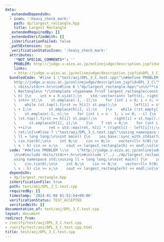 ```yaml
---
data:
  _extendedDependsOn:
  - icon: ':heavy_check_mark:'
    path: dp/largest_rectangle.hpp
    title: Largest Rectangle
  _extendedRequiredBy: []
  _extendedVerifiedWith: []
  _isVerificationFailed: false
  _pathExtension: cpp
  _verificationStatusIcon: ':heavy_check_mark:'
  attributes:
    '*NOT_SPECIAL_COMMENTS*': ''
    PROBLEM: http://judge.u-aizu.ac.jp/onlinejudge/description.jsp?id=DPL_3_C
    links:
    - http://judge.u-aizu.ac.jp/onlinejudge/description.jsp?id=DPL_3_C
  bundledCode: "#line 1 \"test/aoj/DPL_3_C.test.cpp\"\n#define PROBLEM \\\n    \"\
    http://judge.u-aizu.ac.jp/onlinejudge/description.jsp?id=DPL_3_C\"\n\n#include\
    \ <bits/stdc++.h>\n\n#line 6 \"dp/largest_rectangle.hpp\"\n\n/**\n * @brief Largest\
    \ Rectangle\n */\ntemplate <typename T>\nT largest_rectangle(const std::vector<T>&\
    \ h) {\n    int n = h.size();\n    std::vector<int> left(n), right(n);\n    std::stack<std::pair<T,\
    \ int>> st;\n    st.emplace(-1, -1);\n    for (int i = 0; i < n; ++i) {\n    \
    \    while (st.top().first >= h[i]) st.pop();\n        left[i] = st.top().second\
    \ + 1;\n        st.emplace(h[i], i);\n    }\n    while (!st.empty()) st.pop();\n\
    \    st.emplace(-1, n);\n    for (int i = n - 1; i >= 0; --i) {\n        while\
    \ (st.top().first >= h[i]) st.pop();\n        right[i] = st.top().second;\n  \
    \      st.emplace(h[i], i);\n    }\n    T ret = 0;\n    for (int i = 0; i < n;\
    \ ++i)\n        ret = std::max(ret, h[i] * (right[i] - left[i]));\n    return\
    \ ret;\n}\n#line 7 \"test/aoj/DPL_3_C.test.cpp\"\nusing namespace std;\nusing\
    \ ll = long long;\n\nint main() {\n    ios_base::sync_with_stdio(false);\n   \
    \ cin.tie(0);\n\n    int N;\n    cin >> N;\n    vector<ll> h(N);\n    for (auto&\
    \ x : h) cin >> x;\n    cout << largest_rectangle(h) << endl;\n}\n"
  code: "#define PROBLEM \\\n    \"http://judge.u-aizu.ac.jp/onlinejudge/description.jsp?id=DPL_3_C\"\
    \n\n#include <bits/stdc++.h>\n\n#include \"../../dp/largest_rectangle.hpp\"\n\
    using namespace std;\nusing ll = long long;\n\nint main() {\n    ios_base::sync_with_stdio(false);\n\
    \    cin.tie(0);\n\n    int N;\n    cin >> N;\n    vector<ll> h(N);\n    for (auto&\
    \ x : h) cin >> x;\n    cout << largest_rectangle(h) << endl;\n}\n"
  dependsOn:
  - dp/largest_rectangle.hpp
  isVerificationFile: true
  path: test/aoj/DPL_3_C.test.cpp
  requiredBy: []
  timestamp: '2024-01-08 01:52:54+09:00'
  verificationStatus: TEST_ACCEPTED
  verifiedWith: []
documentation_of: test/aoj/DPL_3_C.test.cpp
layout: document
redirect_from:
- /verify/test/aoj/DPL_3_C.test.cpp
- /verify/test/aoj/DPL_3_C.test.cpp.html
title: test/aoj/DPL_3_C.test.cpp
---
```

